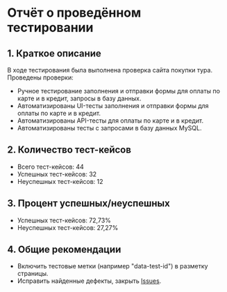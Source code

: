 # Отчёт о проведённом тестировании

## 1. Краткое описание

В ходе тестирования была выполнена проверка сайта покупки тура. Проведены проверки:

* Ручное тестирование заполнения и отправки формы для оплаты по карте и в кредит, запросы в базу данных.
* Автоматизированы UI-тесты заполнения и отправки формы для оплаты по карте и в кредит.
* Автоматизированы API-тесты для оплаты по карте и в кредит.
* Автоматизированы тесты с запросами в базу данных MySQL.

## 2. Количество тест-кейсов

* Всего тест-кейсов: 44
* Успешных тест-кейсов: 32
* Неуспешных тест-кейсов: 12

## 3. Процент успешных/неуспешных

* Успешных тест-кейсов: 72,73%
* Неуспешных тест-кейсов: 27,27%

## 4. Общие рекомендации

* Включить тестовые метки (например "data-test-id") в разметку страницы.
* Исправить найденные дефекты, закрыть [Issues](https://github.com/MaksimNosov/Aqa-qamid-diplom/issues).